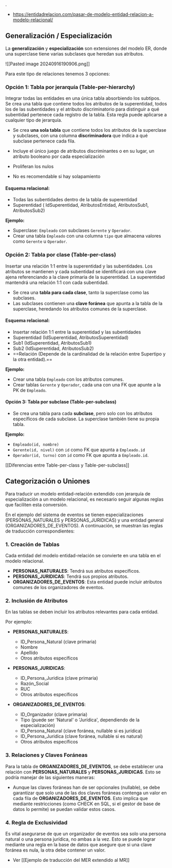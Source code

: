 .
- https://entidadrelacion.com/pasar-de-modelo-entidad-relacion-a-modelo-relacional/
## Generalización / Especialización

La **generalización** y **especialización** son extensiones del modelo ER, donde una superclase tiene varias subclases que heredan sus atributos.

![[Pasted image 20240916190906.png]]

Para este tipo de relaciones tenemos 3 opciones:

### Opción 1: Tabla por jerarquía (Table-per-hierarchy)

Integrar todas las entidades en una única tabla absorbiendo los subtipos. Se crea una tabla que contiene todos los atributos de la superentidad, todos los de las subentidades y el atributo discriminatorio para distinguir a qué subentidad pertenece cada registro de la tabla. Esta regla puede aplicarse a cualquier tipo de jerarquía.

- Se crea **una sola tabla** que contiene todos los atributos de la superclase y subclases, con una columna **discriminadora** que indica a qué subclase pertenece cada fila.

- Incluye el único juego de atributos discriminantes o en su lugar, un atributo booleano por cada especialización

- Proliferan los nulos

- No es recomendable si hay solapamiento

#### Esquema relacional:

- Todas las subentidades dentro de la tabla de superentidad
- Superentidad ( IdSuperentidad, AtributosEntidad, AtributosSub1, AtributosSub2)

**Ejemplo:**
- Superclase: `Empleado` con subclases `Gerente` y `Operador`.
- Crear una tabla `Empleado` con una columna `tipo` que almacena valores como `Gerente` u `Operador`.


### Opción 2: Tabla por clase (Table-per-class)

Insertar una relación 1:1 entre la superentidad y las subentidades. Los atributos se mantienen y cada subentidad se identificará con una clave ajena referenciando a la clave primaria de la superentidad. La superentidad mantendrá una relación 1:1 con cada subentidad.

- Se crea una **tabla para cada clase**, tanto la superclase como las subclases.
- Las subclases contienen una **clave foránea** que apunta a la tabla de la superclase, heredando los atributos comunes de la superclase.

#### Esquema relacional:

- Insertar relación 1:1 entre la superentidad y las subentidades
- Superentidad (IdSuperentidad, AtributosSuperentidad)
- Sub1 (IdSuperentidad, AtributosSub1)
- Sub2 (IdSuperentidad, AtributosSub2)
- ==Relación (Depende de la cardinalidad de la relación entre Supertipo y la otra entidad).==

**Ejemplo:**
- Crear una tabla `Empleado` con los atributos comunes.
- Crear tablas `Gerente` y `Operador`, cada una con una FK que apunte a la PK de `Empleado`.



#### Opción 3: Tabla por subclase (Table-per-subclass)

- Se crea una tabla para cada **subclase**, pero solo con los atributos específicos de cada subclase. La superclase también tiene su propia tabla.

**Ejemplo:**
- `Empleado(id, nombre)`
- `Gerente(id, nivel)` con `id` como FK que apunta a `Empleado.id`
- `Operador(id, turno)` con `id` como FK que apunta a `Empleado.id`.

[[Diferencias entre Table-per-class y Table-per-subclass]] 


## Categorización o Uniones

Para traducir un modelo entidad-relación extendido con jerarquía de especialización a un modelo relacional, es necesario seguir algunas reglas que faciliten esta conversión.

En el ejemplo del sistema de eventos se tienen especializaciones (PERSONAS_NATURALES y PERSONAS_JURIDICAS) y una entidad general (ORGANIZADORES_DE_EVENTOS). A continuación, se muestran las reglas de traducción correspondientes:

### 1. Creación de Tablas
Cada entidad del modelo entidad-relación se convierte en una tabla en el modelo relacional.

- **PERSONAS_NATURALES**: Tendrá sus atributos específicos.
- **PERSONAS_JURIDICAS**: Tendrá sus propios atributos.
- **ORGANIZADORES_DE_EVENTOS**: Esta entidad puede incluir atributos comunes de los organizadores de eventos.

### 2. Inclusión de Atributos
En las tablas se deben incluir los atributos relevantes para cada entidad.

Por ejemplo:

- **PERSONAS_NATURALES**:
  - ID_Persona_Natural (clave primaria)
  - Nombre
  - Apellido
  - Otros atributos específicos

- **PERSONAS_JURIDICAS**:
  - ID_Persona_Juridica (clave primaria)
  - Razón_Social
  - RUC
  - Otros atributos específicos

- **ORGANIZADORES_DE_EVENTOS**:
  - ID_Organizador (clave primaria)
  - Tipo (puede ser 'Natural' o 'Jurídica', dependiendo de la especialización)
  - ID_Persona_Natural (clave foránea, nullable si es jurídica)
  - ID_Persona_Juridica (clave foránea, nullable si es natural)
  - Otros atributos específicos

### 3. Relaciones y Claves Foráneas
Para la tabla de **ORGANIZADORES_DE_EVENTOS**, se debe establecer una relación con **PERSONAS_NATURALES** y **PERSONAS_JURIDICAS**. Esto se podría manejar de las siguientes maneras:

- Aunque las claves foráneas han de ser opcionales (nullable), se debe garantizar que solo una de las dos claves foráneas contenga un valor en cada fila de **ORGANIZADORES_DE_EVENTOS**. Esto implica que mediante restricciones (como CHECK en SQL, si el gestor de base de datos lo permite) se puedan validar estos casos.

### 4. Regla de Exclusividad
Es vital asegurarse de que un organizador de eventos sea solo una persona natural o una persona jurídica, no ambas a la vez. Esto se puede lograr mediante una regla en la base de datos que asegure que si una clave foránea es nula, la otra debe contener un valor.

- Ver [[Ejemplo de traducción del MER extendido al MR]] 

